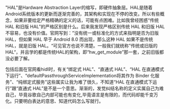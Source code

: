 "HAL"是Hardware Abstraction Layer的缩写，即硬件抽象层。HAL是随着Android系统版本的更新而逐渐完善的，其架构和实现在不停的改变。所以有些概念，如果非要给定严格精确的定义的话，可能有点困难。比如我曾经困惑“传统 HAL 和旧版 HAL”的严格区别是什么。后来我发现严格区别传统 HAL 和旧版 HAL不容易，也没有价值。官网写到：”没有统一或标准化的方式来指明是否为旧版 HAL，但如果 HAL 早于 Android 8.0 而出现，那么这种 HAL 如果不是传统 HAL，就是旧版 HAL。“可见官方也说不清楚。一般我们就统称”传统或旧版的HAL“，并且学的都是传统HAL的架构，即“hw_get_module”那一套，之前旧版都没必要了解。

包括后面在官网看hidl时，有关“绑定式 HAL”、“直通式 HAL”、“HAL 在直通模式下运行”、“defaultPassthroughServiceImplementation将其作为 Binder 化服务”、“纯绑定式服务”这些属实让我为难了很久，不知道“HAL 在直通模式下运行”跟“直通式 HAL”是不是一个意思。渐渐的，发觉纠结名称的定义实属自己为难自己，毕竟谷歌自己内部可能也有变化,毕竟语言是有限的，而代码却能千变万化。只要明白表达的意思、知道代码怎么写就行。

